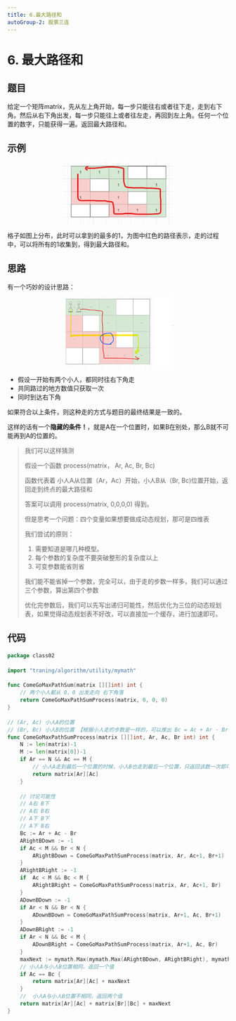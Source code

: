 ```yaml
---
title: 6.最大路径和
autoGroup-2: 股票三连
---
```


# 6. 最大路径和

## 题目

给定一个矩阵matrix，先从左上角开始，每一步只能往右或者往下走，走到右下角。然后从右下角出发，每一步只能往上或者往左走，再回到左上角。任何一个位置的数字，只能获得一遍。返回最大路径和。

## 示例

<center>
	<img src="/part_two_6_cherry_pickup.assets/image-20230312223214648.png" alt="drawing" width="50%"/>
</center>

格子如图上分布，此时可以拿到的最多的1，为图中红色的路径表示，走的过程中，可以将所有的1收集到，得到最大路径和。

## 思路

有一个巧妙的设计思路：

<center>
	<img src="/part_two_6_cherry_pickup.assets/image-20230312224035615.png" alt="drawing" width="50%"/>
</center>

- 假设一开始有两个小人，都同时往右下角走
- 共同路过的地方数值只获取一次
- 同时到达右下角

如果符合以上条件，则这种走的方式与题目的最终结果是一致的。

这样的话有一个**隐藏的条件！**，就是A在一个位置时，如果B在别处，那么B就不可能再到A的位置的。

> 我们可以这样猜测
>
> 假设一个函数 process(matrix， Ar, Ac, Br, Bc)
>
> 函数代表着 小人A从位置（Ar，Ac）开始，小人B从（Br, Bc)位置开始，返回走到终点的最大路径和
>
> 答案可以调用 process(matrix, 0,0,0,0) 得到。
>
> 但是思考一个问题：四个变量如果想要做成动态规划，那可是四维表
>
> 我们尝试的原则：
>
> 1. 需要知道是哪几种模型。 
> 2. 每个参数的复杂度不要突破整形的复杂度以上
> 3. 可变参数能省则省
>
> 我们能不能省掉一个参数，完全可以，由于走的步数一样多，我们可以通过三个参数，算出第四个参数
>
> 优化完参数后，我们可以先写出递归可能性，然后优化为三位的动态规划表，如果觉得动态规划表不好改，可以直接加一个缓存，进行加速即可。

## 代码

```go
package class02

import "traning/algorithm/utility/mymath"

func ComeGoMaxPathSum(matrix [][]int) int {
	// 两个小人都从 0，0 出发走向 右下角落
	return ComeGoMaxPathSumProcess(matrix, 0, 0, 0)
}

// (Ar, Ac) 小人A的位置
// (Br, Bc) 小人B的位置 【根据小人走的步数是一样的，可以推出 Bc = Ac + Ar - Br
func ComeGoMaxPathSumProcess(matrix [][]int, Ar, Ac, Br int) int {
	N := len(matrix)-1
	M := len(matrix[0])-1
	if Ar == N && Ac == M {
		// 小人A走到最后一个位置的时候，小人B也走到最后一个位置，只返回该数一次即可
		return matrix[Ar][Ac]
	}

	// 讨论可能性
	// A右 B下
	// A右 B右
	// A下 B下
	// A下 B右
	Bc := Ar + Ac - Br
	ARightBDown := -1
	if Ac < M && Br < N {
		ARightBDown = ComeGoMaxPathSumProcess(matrix, Ar, Ac+1, Br+1)
	}
	ARightBRight := -1
	if  Ac < M && Bc < M {
		ARightBRight = ComeGoMaxPathSumProcess(matrix, Ar, Ac+1, Br)
	}
	ADownBDown := -1
	if Ar < N && Br < N {
		ADownBDown = ComeGoMaxPathSumProcess(matrix, Ar+1, Ac, Br+1)
	}
	ADownBRight := -1
	if Ar < N && Bc < M {
		ADownBRight = ComeGoMaxPathSumProcess(matrix, Ar+1, Ac, Br)
	}
	maxNext := mymath.Max(mymath.Max(ARightBDown, ARightBRight), mymath.Max(ADownBDown, ADownBRight))
	// 小人A与小人B位置相同，返回一个值
	if Ac == Bc {
		return matrix[Ar][Ac] + maxNext
	}
	//  小人A与小人B位置不相同，返回两个值
	return matrix[Ar][Ac] + matrix[Br][Bc] + maxNext
}
```

